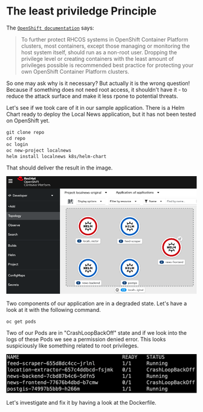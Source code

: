 # The least priviledge Principle

The [`OpenShift documentation`](https://docs.openshift.com/container-platform/4.10/security/container\_security/security-hosts-vms.html) says:

> To further protect RHCOS systems in OpenShift Container Platform clusters, most containers, except those managing or monitoring the host system itself, should run as a non-root user. Dropping the privilege level or creating containers with the least amount of privileges possible is recommended best practice for protecting your own OpenShift Container Platform clusters.

So one may ask why is it necessary? But actually it is the wrong question! Because if something does not need root access, it shouldn't have it - to reduce the attack surface and make it less rpone to potential threats.

Let's see if we took care of it in our sample application. There is a Helm Chart ready to deploy the Local News application, but it has not been tested on OpenShift yet.

```
git clone repo
cd repo
oc login
oc new-project localnews
helm install localnews k8s/helm-chart
```

That should deliver the result in the image.

![Helm Release in OCP v4.10](<../.gitbook/assets/image (4) (1).png>)

Two components of our application are in a degraded state. Let's have a look at it with the following command.

```
oc get pods
```

Two of our Pods are in "CrashLoopBackOff" state and if we look into the logs of these Pods we see a permission denied error. This looks suspiciously like something related to root privileges.

![](<../.gitbook/assets/image (5) (1).png>)

Let's investigate and fix it by having a look at the Dockerfile.
